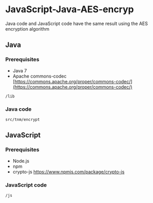 # JavaScript-Java-AES-encryp
Java code and JavaScript code have the same result using the AES encryption algorithm

## Java
### Prerequisites
* Java 7
* Apache commons-codec 
[https://commons.apache.org/proper/commons-codec/](https://commons.apache.org/proper/commons-codec/)

```shell
/lib

```
### Java code
```shell
src/tnm/encrypt

```
## JavaScript
### Prerequisites
* Node.js 
* npm
* crypto-js https://www.npmjs.com/package/crypto-js

### JavaScript code
```shell
/js

```
